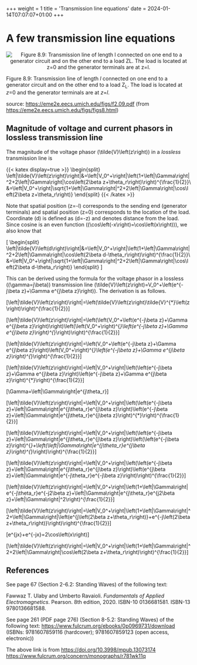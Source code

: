 +++
weight = 1
title = 'Transmission line equations'
date = 2024-01-14T07:07:07+01:00
+++

# A few transmission line equations

<p align="center"><img alt="Figure 8.9: Transmission line of length l connected on one end to a generator circuit and on the other end to a load ZL. The load is located at z=0 and the generator terminals are at z=l." src="/airspace/img/f2.09.png" /></p>

Figure 8.9: Transmission line of length *l* connected on one end to a generator circuit and on the other end to a load Z<sub>L</sub>. The load is located at *z*=0 and the generator terminals are at *z*=*l*.

source: https://eme2e.eecs.umich.edu/figs/f2.09.pdf (from https://eme2e.eecs.umich.edu/figs/figs8.html)

## Magnitude of voltage and current phasors in lossless transmission line

The magnitude of the voltage phasor \(\tilde{V}\left(z\right)\) in a *lossless* transmission line is

{{< katex display=true >}}
\begin{split}
\left|\tilde{V}\left(z\right)\right|&=\left|V_0^+\right|\left(1+\left|\Gamma\right|^2+2\left|\Gamma\right|\cos\left(2\beta z+\theta_r\right)\right)^{\frac{1}{2}}\\
&=\left|V_0^+\right|\sqrt{1+\left|\Gamma\right|^2+2\left|\Gamma\right|\cos\left(2\beta z+\theta_r\right)}
\end{split}
{{< /katex >}}

Note that spatial position \(z=-l\) corresponds to the sending end (generator terminals) and spatial position \(z=0\) corresponds to the location of the load. Coordinate \(d\) is defined as \(d=-z\) and denotes distance from the load. Since cosine is an even function (\(\cos\left(-x\right)=\cos\left(x\right)\)), we also know that

\[
\begin{split}
\left|\tilde{V}\left(d\right)\right|&=\left|V_0^+\right|\left(1+\left|\Gamma\right|^2+2\left|\Gamma\right|\cos\left(2\beta d-\theta_r\right)\right)^{\frac{1}{2}}\\
&=\left|V_0^+\right|\sqrt{1+\left|\Gamma\right|^2+2\left|\Gamma\right|\cos\left(2\beta d-\theta_r\right)}
\end{split}
\]

This can be derived using the formula for the voltage phasor in a lossless (\(\gamma=j\beta\)) transmission line \(\tilde{V}\left(z\right)=V_0^+\left(e^{-j\beta z}+\Gamma e^{j\beta z}\right)\). The derivation is as follows.

\[\left|\tilde{V}\left(z\right)\right|=\left(\tilde{V}\left(z\right)\tilde{V}^{*}\left(z\right)\right)^{\frac{1}{2}}\]

\[\left|\tilde{V}\left(z\right)\right|=\left(\left(V_0^+\left(e^{-j\beta z}+\Gamma e^{j\beta z}\right)\right)\left(\left(V_0^+\right)^{*}\left(e^{-j\beta z}+\Gamma e^{j\beta z}\right)^{*}\right)\right)^{\frac{1}{2}}\]

\[\left|\tilde{V}\left(z\right)\right|=\left(V_0^+\left(e^{-j\beta z}+\Gamma e^{j\beta z}\right)\left(V_0^+\right)^{*}\left(e^{-j\beta z}+\Gamma e^{j\beta z}\right)^{*}\right)^{\frac{1}{2}}\]

\[\left|\tilde{V}\left(z\right)\right|=\left|V_0^+\right|\left(\left(e^{-j\beta z}+\Gamma e^{j\beta z}\right)\left(e^{-j\beta z}+\Gamma e^{j\beta z}\right)^{*}\right)^{\frac{1}{2}}\]

\[\Gamma=\left|\Gamma\right|e^{j\theta_r}\]

\[\left|\tilde{V}\left(z\right)\right|=\left|V_0^+\right|\left(\left(e^{-j\beta z}+\left|\Gamma\right|e^{j\theta_r}e^{j\beta z}\right)\left(e^{-j\beta z}+\left|\Gamma\right|e^{j\theta_r}e^{j\beta z}\right)^{*}\right)^{\frac{1}{2}}\]

\[\left|\tilde{V}\left(z\right)\right|=\left|V_0^+\right|\left(\left(e^{-j\beta z}+\left|\Gamma\right|e^{j\theta_r}e^{j\beta z}\right)\left(\left(e^{-j\beta z}\right)^{*}+\left(\left|\Gamma\right|e^{j\theta_r}e^{j\beta z}\right)^{*}\right)\right)^{\frac{1}{2}}\]

\[\left|\tilde{V}\left(z\right)\right|=\left|V_0^+\right|\left(\left(e^{-j\beta z}+\left|\Gamma\right|e^{j\theta_r}e^{j\beta z}\right)\left(e^{j\beta z}+\left|\Gamma\right|e^{-j\theta_r}e^{-j\beta z}\right)\right)^{\frac{1}{2}}\]

\[\left|\tilde{V}\left(z\right)\right|=\left|V_0^+\right|\left(1+\left|\Gamma\right|e^{-j\theta_r}e^{-j2\beta z}+\left|\Gamma\right|e^{j\theta_r}e^{j2\beta z}+\left|\Gamma\right|^2\right)^{\frac{1}{2}}\]

\[\left|\tilde{V}\left(z\right)\right|=\left|V_0^+\right|\left(1+\left|\Gamma\right|^2+\left|\Gamma\right|\left(e^{j\left(2\beta z+\theta_r\right)}+e^{-j\left(2\beta z+\theta_r\right)}\right)\right)^{\frac{1}{2}}\]

\[e^{jx}+e^{-jx}=2\cos\left(x\right)\]

\[\left|\tilde{V}\left(z\right)\right|=\left|V_0^+\right|\left(1+\left|\Gamma\right|^2+2\left|\Gamma\right|\cos\left(2\beta z+\theta_r\right)\right)^{\frac{1}{2}}\]

## References

See page 67 (Section 2-6.2: Standing Waves) of the following text:

Fawwaz T. Ulaby and Umberto Ravaioli. *Fundamentals of Applied Electromagnetics*. Pearson. 8th edition, 2020. ISBN-10 0136681581. ISBN-13 9780136681588.

See page 261 (PDF page 276) (Section 8-5.2: Standing Waves) of the following text: https://www.fulcrum.org/ebooks/0p0969731/download (ISBNs: 9781607859116 (hardcover); 9781607859123 (open access, electronic))

The above link is from https://doi.org/10.3998/mpub.13073174 https://www.fulcrum.org/concern/monographs/r781wk11q
